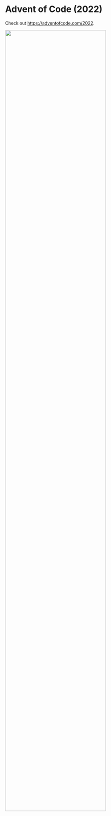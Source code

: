 # Advent of Code (2022)
Check out https://adventofcode.com/2022.

<a href="https://adventofcode.com/2022"><img src="calendar.svg" width="80%" /></a>